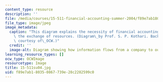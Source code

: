 ```yaml
---
content_type: resource
description: ''
file: /media/courses/15-511-financial-accounting-summer-2004/f89e7ab180350867739e28c2282599c0_15-511su04.jpg
file_type: image/jpeg
image_metadata:
  caption: "This diagram explains the necessity of financial accounting: it promotes\
    \ the exchange of resources. (Diagram\_by Prof. S. P. Kothari. Background photograph\
    \ courtesy of\_OCW.)"
  credit: ''
  image-alt: Diagram showing how information flows from a company to outsiders.
learning_resource_types: []
ocw_type: OCWImage
resourcetype: Image
title: 15-511su04.jpg
uid: f89e7ab1-8035-0867-739e-28c2282599c0
---
```

